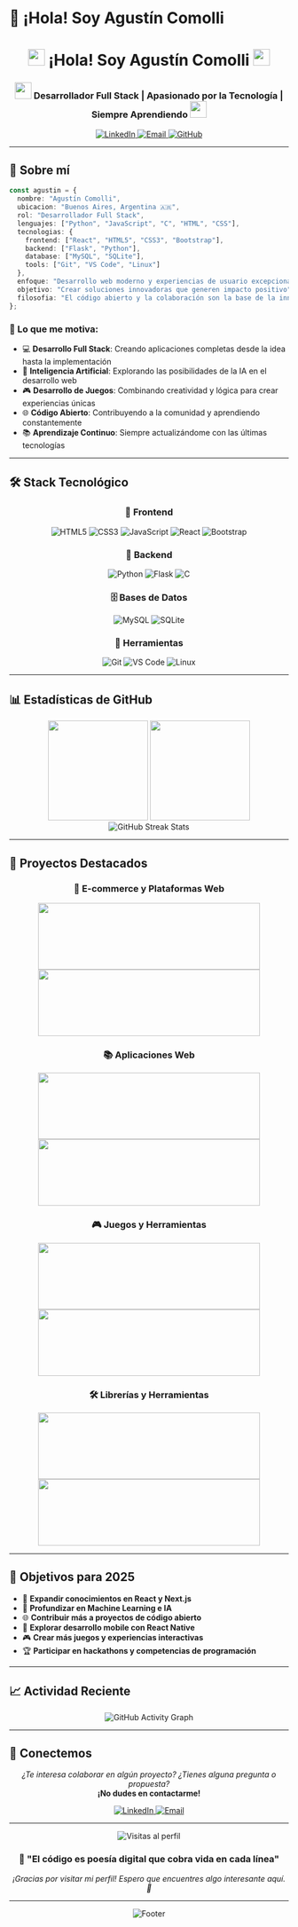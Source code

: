 # 👋 ¡Hola! Soy Agustín Comolli

<div align="center">
  <h1>
    <img src="https://media.giphy.com/media/hvRJCLFzcasrR4ia7z/giphy.gif" width="30px"/> 
    ¡Hola! Soy Agustín Comolli
    <img src="https://media.giphy.com/media/hvRJCLFzcasrR4ia7z/giphy.gif" width="30px"/>
  </h1>
  
  <h3>
    <img src="https://media.giphy.com/media/WUlplcMpOCEmTGBtBW/giphy.gif" width="30"> 
    Desarrollador Full Stack | Apasionado por la Tecnología | Siempre Aprendiendo
    <img src="https://media.giphy.com/media/WUlplcMpOCEmTGBtBW/giphy.gif" width="30">
  </h3>
</div>

<div align="center">
  <a href="https://www.linkedin.com/in/agustincomolli/" target="_blank">
    <img src="https://img.shields.io/badge/LinkedIn-0077B5?style=for-the-badge&logo=linkedin&logoColor=white" alt="LinkedIn" />
  </a>
  <a href="mailto:agustin.comolli@gmail.com" target="_blank">
    <img src="https://img.shields.io/badge/Email-D14836?style=for-the-badge&logo=gmail&logoColor=white" alt="Email" />
  </a>
  <a href="https://github.com/agustincomolli" target="_blank">
    <img src="https://img.shields.io/badge/GitHub-100000?style=for-the-badge&logo=github&logoColor=white" alt="GitHub" />
  </a>
</div>

---

## 🚀 Sobre mí

```typescript
const agustin = {
  nombre: "Agustín Comolli",
  ubicacion: "Buenos Aires, Argentina 🇦🇷",
  rol: "Desarrollador Full Stack",
  lenguajes: ["Python", "JavaScript", "C", "HTML", "CSS"],
  tecnologias: {
    frontend: ["React", "HTML5", "CSS3", "Bootstrap"],
    backend: ["Flask", "Python"],
    database: ["MySQL", "SQLite"],
    tools: ["Git", "VS Code", "Linux"]
  },
  enfoque: "Desarrollo web moderno y experiencias de usuario excepcionales",
  objetivo: "Crear soluciones innovadoras que generen impacto positivo",
  filosofia: "El código abierto y la colaboración son la base de la innovación"
};
```

### 🌟 Lo que me motiva:
- 💻 **Desarrollo Full Stack**: Creando aplicaciones completas desde la idea hasta la implementación
- 🤖 **Inteligencia Artificial**: Explorando las posibilidades de la IA en el desarrollo web
- 🎮 **Desarrollo de Juegos**: Combinando creatividad y lógica para crear experiencias únicas
- 🌐 **Código Abierto**: Contribuyendo a la comunidad y aprendiendo constantemente
- 📚 **Aprendizaje Continuo**: Siempre actualizándome con las últimas tecnologías

---

## 🛠️ Stack Tecnológico

<div align="center">

### 🎨 Frontend
![HTML5](https://img.shields.io/badge/HTML5-E34F26?style=for-the-badge&logo=html5&logoColor=white)
![CSS3](https://img.shields.io/badge/CSS3-1572B6?style=for-the-badge&logo=css3&logoColor=white)
![JavaScript](https://img.shields.io/badge/JavaScript-F7DF1E?style=for-the-badge&logo=javascript&logoColor=black)
![React](https://img.shields.io/badge/React-20232A?style=for-the-badge&logo=react&logoColor=61DAFB)
![Bootstrap](https://img.shields.io/badge/Bootstrap-563D7C?style=for-the-badge&logo=bootstrap&logoColor=white)

### 🔧 Backend
![Python](https://img.shields.io/badge/Python-3776AB?style=for-the-badge&logo=python&logoColor=white)
![Flask](https://img.shields.io/badge/Flask-000000?style=for-the-badge&logo=flask&logoColor=white)
![C](https://img.shields.io/badge/C-00599C?style=for-the-badge&logo=c&logoColor=white)

### 🗄️ Bases de Datos
![MySQL](https://img.shields.io/badge/MySQL-4479A1?style=for-the-badge&logo=mysql&logoColor=white)
![SQLite](https://img.shields.io/badge/SQLite-07405E?style=for-the-badge&logo=sqlite&logoColor=white)

### 🔨 Herramientas
![Git](https://img.shields.io/badge/Git-F05032?style=for-the-badge&logo=git&logoColor=white)
![VS Code](https://img.shields.io/badge/VS_Code-007ACC?style=for-the-badge&logo=visual-studio-code&logoColor=white)
![Linux](https://img.shields.io/badge/Linux-FCC624?style=for-the-badge&logo=linux&logoColor=black)

</div>

---

## 📊 Estadísticas de GitHub

<div align="center">
  <img height="180em" src="https://github-readme-stats.vercel.app/api?username=agustincomolli&show_icons=true&theme=radical&include_all_commits=true&count_private=true"/>
  <img height="180em" src="https://github-readme-stats.vercel.app/api/top-langs/?username=agustincomolli&layout=compact&langs_count=8&theme=radical"/>
</div>

<div align="center">
  <img src="https://github-readme-streak-stats.herokuapp.com/?user=agustincomolli&theme=radical" alt="GitHub Streak Stats" />
</div>

---

## 🌟 Proyectos Destacados

<div align="center">

### 🛒 E-commerce y Plataformas Web
<a href="https://github.com/agustincomolli/mi-tienda-online">
  <img src="https://github-readme-stats.vercel.app/api/pin/?username=agustincomolli&repo=mi-tienda-online&theme=radical&description_lines_count=2" width="400" height="120"/>
</a>
<a href="https://github.com/agustincomolli/le-chef-recetas">
  <img src="https://github-readme-stats.vercel.app/api/pin/?username=agustincomolli&repo=le-chef-recetas&theme=radical&description_lines_count=2" width="400" height="120"/>
</a>

### 📚 Aplicaciones Web
<a href="https://github.com/agustincomolli/el-rincon-libros">
  <img src="https://github-readme-stats.vercel.app/api/pin/?username=agustincomolli&repo=el-rincon-libros&theme=radical&description_lines_count=2" width="400" height="120"/>
</a>
<a href="https://github.com/agustincomolli/8-bits">
  <img src="https://github-readme-stats.vercel.app/api/pin/?username=agustincomolli&repo=8-bits&theme=radical&description_lines_count=2" width="400" height="120"/>
</a>

### 🎮 Juegos y Herramientas
<a href="https://github.com/agustincomolli/alien-invasion">
  <img src="https://github-readme-stats.vercel.app/api/pin/?username=agustincomolli&repo=alien-invasion&theme=radical&description_lines_count=2" width="400" height="120"/>
</a>
<a href="https://github.com/agustincomolli/terminal-adventure">
  <img src="https://github-readme-stats.vercel.app/api/pin/?username=agustincomolli&repo=terminal-adventure&theme=radical&description_lines_count=2" width="400" height="120"/>
</a>

### 🛠️ Librerías y Herramientas
<a href="https://github.com/agustincomolli/bit8tools">
  <img src="https://github-readme-stats.vercel.app/api/pin/?username=agustincomolli&repo=bit8tools&theme=radical&description_lines_count=2" width="400" height="120"/>
</a>
<a href="https://github.com/agustincomolli/my-theme-dark">
  <img src="https://github-readme-stats.vercel.app/api/pin/?username=agustincomolli&repo=my-theme-dark&theme=radical&description_lines_count=2" width="400" height="120"/>
</a>

</div>

---

## 🎯 Objetivos para 2025

- 🚀 **Expandir conocimientos en React y Next.js**
- 🤖 **Profundizar en Machine Learning e IA**
- 🌐 **Contribuir más a proyectos de código abierto**
- 📱 **Explorar desarrollo mobile con React Native**
- 🎮 **Crear más juegos y experiencias interactivas**
- 🏆 **Participar en hackathons y competencias de programación**

---

## 📈 Actividad Reciente

<div align="center">
  <img src="https://github-readme-activity-graph.vercel.app/graph?username=agustincomolli&theme=redical&hide_border=true" alt="GitHub Activity Graph" />
</div>

---

## 🤝 Conectemos

<div align="center">
  
  <p>
    <em>¿Te interesa colaborar en algún proyecto? ¿Tienes alguna pregunta o propuesta?</em><br>
    <strong>¡No dudes en contactarme!</strong>
  </p>

  <p>
    <a href="https://www.linkedin.com/in/agustincomolli/" target="_blank">
      <img src="https://img.shields.io/badge/LinkedIn-0077B5?style=for-the-badge&logo=linkedin&logoColor=white" alt="LinkedIn" />
    </a>
    <a href="mailto:agustin.comolli@gmail.com" target="_blank">
      <img src="https://img.shields.io/badge/Email-D14836?style=for-the-badge&logo=gmail&logoColor=white" alt="Email" />
    </a>
  </p>

</div>

---

<div align="center">
  <img src="https://komarev.com/ghpvc/?username=agustincomolli&color=blueviolet&style=flat-square&label=Visitas+al+perfil" alt="Visitas al perfil" />
  
  <h3>💫 "El código es poesía digital que cobra vida en cada línea"</h3>
  
  <p><em>¡Gracias por visitar mi perfil! Espero que encuentres algo interesante aquí. 🚀</em></p>
</div>

---

<div align="center">
  <img src="https://capsule-render.vercel.app/api?type=waving&color=gradient&height=100&section=footer" alt="Footer" />
</div>
